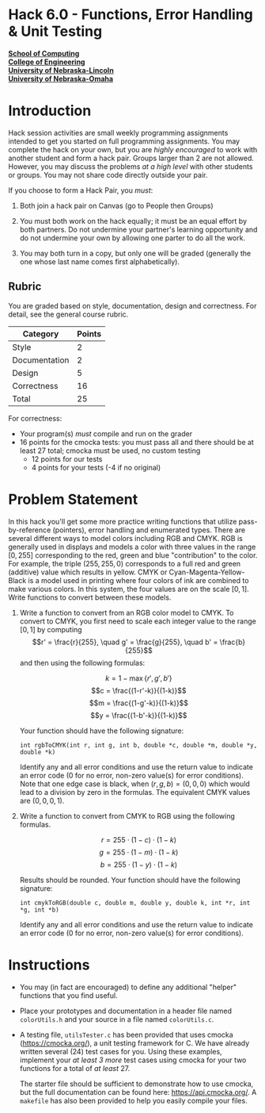 # Hack 6.0 - Functions, Error Handling & Unit Testing
**[School of Computing](https://computing.unl.edu/)**  
**[College of Engineering](https://engineering.unl.edu/)**  
**[University of Nebraska-Lincoln](https://unl.edu)**  
**[University of Nebraska-Omaha](https://http://unomaha.edu/)**  

# Introduction

Hack session activities are small weekly programming assignments
intended to get you started on full programming assignments. You may
complete the hack on your own, but you are *highly encouraged* to work
with another student and form a hack pair. Groups larger than 2 are not
allowed. However, you may discuss the problems *at a high level* with
other students or groups. You may not share code directly outside your
pair.

If you choose to form a Hack Pair, you *must*:

1.  Both join a hack pair on Canvas (go to People then Groups)

2.  You must both work on the hack equally; it must be an equal effort
    by both partners. Do not undermine your partner's learning
    opportunity and do not undermine your own by allowing one parter to
    do all the work.

3.  You may both turn in a copy, but only one will be graded (generally
    the one whose last name comes first alphabetically).

## Rubric

You are graded based on style, documentation, design and correctness.
For detail, see the general course rubric.

| Category      | Points |
|---------------|--------|
| Style         | 2      |
| Documentation | 2      |
| Design        | 5      |
| Correctness   | 16     |
| Total         | 25     |

For correctness:
 - Your program(s) *must* compile and run on the grader
 - 16 points for the cmocka tests: you must pass all and there should be
   at least 27 total; cmocka must be used, no custom testing
   - 12 points for our tests
   - 4 points for your tests (-4 if no original)

# Problem Statement

In this hack you'll get some more practice writing functions that
utilize pass-by-reference (pointers), error handling and enumerated
types. There are several different ways to model colors including RGB
and CMYK. RGB is generally used in displays and models a color with
three values in the range $[0, 255]$ corresponding to the red, green and
blue "contribution" to the color. For example, the triple
$(255, 255, 0)$ corresponds to a full red and green (additive) value
which results in yellow. CMYK or Cyan-Magenta-Yellow-Black is a model
used in printing where four colors of ink are combined to make various
colors. In this system, the four values are on the scale $[0, 1]$. Write
functions to convert between these models.

1.  Write a function to convert from an RGB color model to CMYK. To
    convert to CMYK, you first need to scale each integer value to the
    range $[0, 1]$ by computing
    $$r' = \frac{r}{255}, \quad g' = \frac{g}{255}, \quad b' = \frac{b}{255}$$
    and then using the following formulas:

    $$k = 1-\max\{r', g', b'\}$$
    $$c = \frac{(1-r'-k)}{(1-k)}$$
    $$m = \frac{(1-g'-k)}{(1-k)}$$
    $$y = \frac{(1-b'-k)}{(1-k)}$$

    Your function should have the following signature:

    `int rgbToCMYK(int r, int g, int b, double *c, double *m, double *y, double *k)`

    Identify any and all error conditions and use the return value to
    indicate an error code (0 for no error, non-zero value(s) for error
    conditions). Note that one edge case is black, when
    $(r,g,b) = (0,0,0)$ which would lead to a division by zero in the
    formulas. The equivalent CMYK values are $(0,0,0,1)$.

2.  Write a function to convert from CMYK to RGB using the following
    formulas.

    $$r = 255 \cdot (1 - c) \cdot (1-k)$$
    $$g = 255 \cdot (1 - m) \cdot (1-k)$$
    $$b = 255 \cdot (1 - y) \cdot (1-k)$$

    Results should be rounded. Your function should have the following signature:

    `int cmykToRGB(double c, double m, double y, double k, int *r, int *g, int *b)`

    Identify any and all error conditions and use the return value to
    indicate an error code (0 for no error, non-zero value(s) for error
    conditions).

# Instructions

-   You may (in fact are encouraged) to define any additional "helper"
    functions that you find useful.

-   Place your prototypes and documentation in a header file named
    `colorUtils.h` and your source in a file named
    `colorUtils.c`.

-   A testing file, `utilsTester.c` has been provided that uses
    cmocka (<https://cmocka.org/>), a unit testing framework for C. We
    have already written several (24) test cases for you. Using these
    examples, implement your *at least 3 more* test cases using cmocka
    for your two functions for a total of *at least* 27.

    The starter file should be sufficient to demonstrate how to use
    cmocka, but the full documentation can be found here:
    <https://api.cmocka.org/>. A `makefile` has also been
    provided to help you easily compile your files. 
